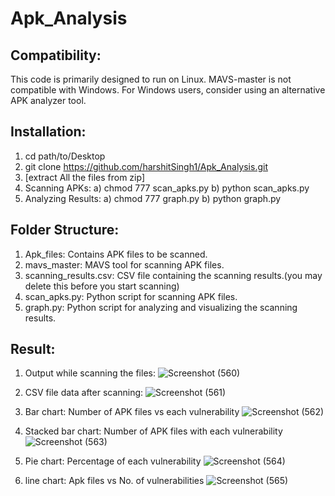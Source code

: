 # Apk_Analysis
## Compatibility:
This code is primarily designed to run on Linux. MAVS-master is not compatible with Windows. For Windows users, consider using an alternative APK analyzer tool.
## Installation:
1. cd path/to/Desktop
2. git clone https://github.com/harshitSingh1/Apk_Analysis.git
3. [extract All the files from zip]
4. Scanning APKs:
   a) chmod 777 scan_apks.py
   b) python scan_apks.py
5. Analyzing Results:
   a) chmod 777 graph.py
   b) python graph.py
## Folder Structure:
1. Apk_files: Contains APK files to be scanned.
2. mavs_master: MAVS tool for scanning APK files.
3. scanning_results.csv: CSV file containing the scanning results.(you may delete this before you start scanning)
4. scan_apks.py: Python script for scanning APK files.
5. graph.py: Python script for analyzing and visualizing the scanning results.
## Result:
1. Output while scanning the files:
   ![Screenshot (560)](https://github.com/harshitSingh1/Apk_Analysis/assets/95095505/bd4db7ed-c91c-4b93-a062-90578cae9537)

2. CSV file data after scanning:
   ![Screenshot (561)](https://github.com/harshitSingh1/Apk_Analysis/assets/95095505/96d71809-c940-454d-95c4-99361bc1211b)

3. Bar chart: Number of APK files vs each vulnerability
   ![Screenshot (562)](https://github.com/harshitSingh1/Apk_Analysis/assets/95095505/0f6a2fc1-24cb-41e6-9936-152f9d7dae00)

4. Stacked bar chart: Number of APK files with each vulnerability
   ![Screenshot (563)](https://github.com/harshitSingh1/Apk_Analysis/assets/95095505/4f716bff-fa54-4006-bc90-80f624e34c30)

5. Pie chart: Percentage of each vulnerability
   ![Screenshot (564)](https://github.com/harshitSingh1/Apk_Analysis/assets/95095505/3533a2c9-d5d6-442a-9850-6a55ef0dc67c)

6. line chart: Apk files vs No. of vulnerabilities
   ![Screenshot (565)](https://github.com/harshitSingh1/Apk_Analysis/assets/95095505/b2bad716-391a-4cf1-8dd1-341b4db8e4d3)



